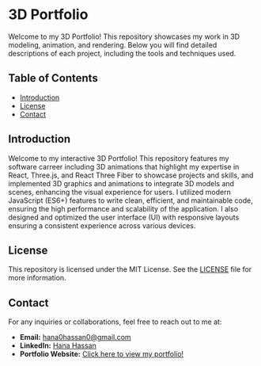 # 3D Portfolio

Welcome to my 3D Portfolio! This repository showcases my work in 3D modeling, animation, and rendering. Below you will find detailed descriptions of each project, including the tools and techniques used.

## Table of Contents

- [Introduction](#introduction)
- [License](#license)
- [Contact](#contact)

## Introduction

Welcome to my interactive 3D Portfolio! This repository features my software carreer including 3D animations that highlight my expertise in React, Three.js, and React Three Fiber to showcase projects and skills, and implemented 3D graphics and animations to integrate 3D models and scenes, enhancing the visual experience for users.
I utilized modern JavaScript (ES6+) features to write clean, efficient, and maintainable code, ensuring the high performance and scalability of the application.
I also designed and optimized the user interface (UI) with responsive layouts ensuring a consistent experience across various devices.

## License

This repository is licensed under the MIT License. See the [LICENSE](LICENSE) file for more information.


## Contact

For any inquiries or collaborations, feel free to reach out to me at:

- **Email:** [hana0hassan0@gmail.com](mailto:hana0hassan0@gmail.com)
- **LinkedIn:** [Hana Hassan](www.linkedin.com/in/hanahassan0/)
- **Portfolio Website:** [Click here to view my portfolio!](https://hanahassan.netlify.app)
